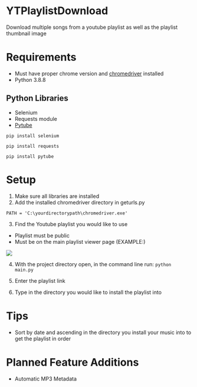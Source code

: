 # YTPlaylistDownload
Download multiple songs from a youtube playlist as well as the playlist thumbnail image



# Requirements 
- Must have proper chrome version and <a href="https://chromedriver.chromium.org/downloads">chromedriver</a> installed 
- Python 3.8.8  </br>

## Python Libraries
- Selenium 
- Requests module 
- <a href="https://pypi.org/project/pytube/">Pytube</a> </br>

 ```pip install selenium```  </br>

 ```pip install requests```

```pip install pytube```



# Setup
1) Make sure all libraries are installed
2) Add the installed chromedriver directory in  geturls.py

`PATH = 'C:\yourdirectorypath\chromedriver.exe'`

3) Find the Youtube playlist you would like to use

- Playlist must be public
- Must be on the main playlist viewer page (EXAMPLE:)

<img src="images\playlist_page_example.png"></img>

4) With the project directory open, in the command line run:  `python main.py`

5) Enter the playlist link

6) Type in the directory you would like to install the playlist into


# Tips
- Sort by date and ascending in the directory you install your music into to get the playlist in order

# Planned Feature Additions 
- Automatic MP3 Metadata
